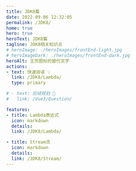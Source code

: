 ```yaml
---
title: JDK8篇
date: 2022-09-06 12:32:05
permalink: /JDK8/
home: true
hero: true
heroText: JDK8篇
tagline: JDK8相关知识点
# heroImage: ./heroImages/frontEnd-light.jpg
# heroImageDark: ./heroImages/frontEnd-dark.jpg
heroAlt: 主页图标的替代文字
actions:
- text: 快速阅读 💡
  link: /JDK8/Lambda/
  type: primary

# - text: 后续规划 💬
#   link: /Vue3/Question/

features:
- title: Lambda表达式
  icon: markdown
  details: 
  link: /JDK8/Lambda/

- title: Stream流
  icon: markdown
  details: 
  link: /JDK8/Stream/
---
```


